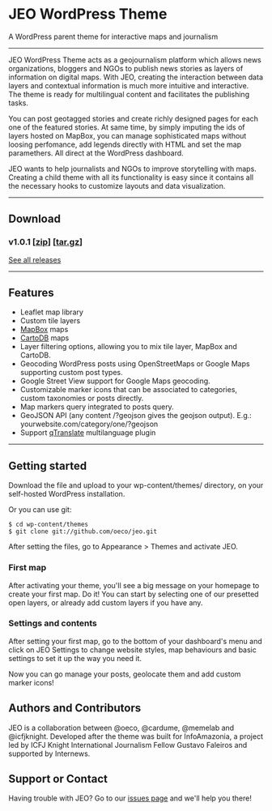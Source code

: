 # JEO WordPress Theme

A WordPress parent theme for interactive maps and journalism

---

JEO WordPress Theme acts as a geojournalism platform which allows news organizations, bloggers and NGOs to publish news stories as layers of information on digital maps. With JEO, creating the interaction between data layers and contextual information is much more intuitive and interactive. The theme is ready for multilingual content and facilitates the publishing tasks.

You can post geotagged stories and create richly designed pages for each one of the featured stories. At same time, by simply imputing the ids of layers hosted on MapBox, you can manage sophisticated maps without loosing perfomance, add legends directly with HTML and set the map paramethers. All direct at the WordPress dashboard.

JEO wants to help journalists and NGOs to improve storytelling with maps. Creating a child theme with all its functionality is easy since it contains all the necessary hooks to customize layouts and data visualization.

---

## Download

### v1.0.1 [[zip](https://github.com/oeco/jeo/archive/v1.0.1.zip)] [[tar.gz](https://github.com/oeco/jeo/archive/v1.0.1.tar.gz)]

[See all releases](https://github.com/oeco/jeo/releases)

---

## Features

 - Leaflet map library
 - Custom tile layers
 - [MapBox](http://mapbox.com/) maps
 - [CartoDB](http://cartodb.com/) maps
 - Layer filtering options, allowing you to mix tile layer, MapBox and CartoDB.
 - Geocoding WordPress posts using OpenStreetMaps or Google Maps supporting custom post types.
 - Google Street View support for Google Maps geocoding.
 - Customizable marker icons that can be associated to categories, custom taxonomies or posts directly.
 - Map markers query integrated to posts query.
 - GeoJSON API (any content /?geojson gives the geojson output). E.g.: yourwebsite.com/category/one/?geojson
 - Support [qTranslate](https://wordpress.org/plugins/qtranslate/) multilanguage plugin

---

## Getting started

Download the file and upload to your wp-content/themes/ directory, on your self-hosted WordPress installation.

Or you can use git:

```
$ cd wp-content/themes
$ git clone git://github.com/oeco/jeo.git
```

After setting the files, go to Appearance > Themes and activate JEO.

### First map

After activating your theme, you'll see a big message on your homepage to create your first map. Do it! You can start by selecting one of our presetted open layers, or already add custom layers if you have any.


### Settings and contents

After setting your first map, go to the bottom of your dashboard's menu and click on JEO Settings to change website styles, map behaviours and basic settings to set it up the way you need it.

Now you can go manage your posts, geolocate them and add custom marker icons!

## Authors and Contributors

JEO is a collaboration between @oeco, @cardume, @memelab and @icfjknight. Developed after the theme was built for InfoAmazonia, a project led by ICFJ Knight International Journalism Fellow Gustavo Faleiros and supported by Internews.

## Support or Contact

Having trouble with JEO? Go to our [issues page](https://github.com/oeco/jeo/issues) and we'll help you there!
